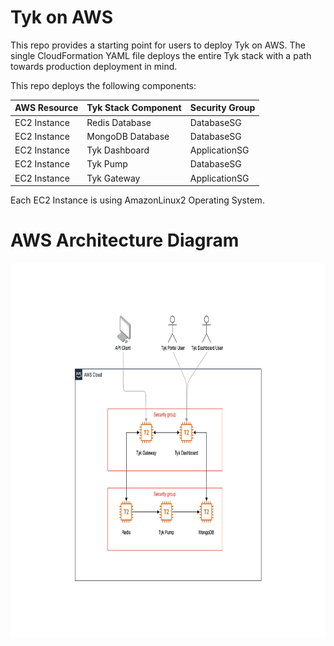 # Tyk on AWS
This repo provides a starting point for users to deploy  Tyk on AWS. The single CloudFormation YAML file deploys the entire Tyk stack with a path towards production deployment in mind. 

This repo deploys the following components:

| AWS Resource  | Tyk Stack Component | Security Group |
|---------------|---------------------|----------------| 
| EC2 Instance  | Redis Database      | DatabaseSG     |
| EC2 Instance  | MongoDB Database    | DatabaseSG     |
| EC2 Instance  | Tyk Dashboard       | ApplicationSG  |
| EC2 Instance  | Tyk Pump            | DatabaseSG     |
| EC2 Instance  | Tyk Gateway         | ApplicationSG  |

Each EC2 Instance is using AmazonLinux2 Operating System. 

# AWS Architecture Diagram
<img src="images/SingleTykGatewayDeployment.png" width="800" height="600">

